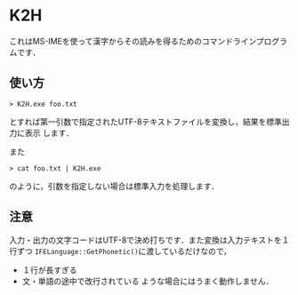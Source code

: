 # K2H

これはMS-IMEを使って漢字からその読みを得るためのコマンドラインプログラムです．

## 使い方
```
> K2H.exe foo.txt
```
とすれば第一引数で指定されたUTF-8テキストファイルを変換し，結果を標準出力に表示
します．

また
```
> cat foo.txt | K2H.exe
```
のように，引数を指定しない場合は標準入力を処理します．

## 注意
入力・出力の文字コードはUTF-8で決め打ちです．また変換は入力テキストを１行ずつ
`IFELanguage::GetPhonetic()`に渡しているだけなので，
- １行が長すぎる
- 文・単語の途中で改行されている
ような場合にはうまく動作しません．
